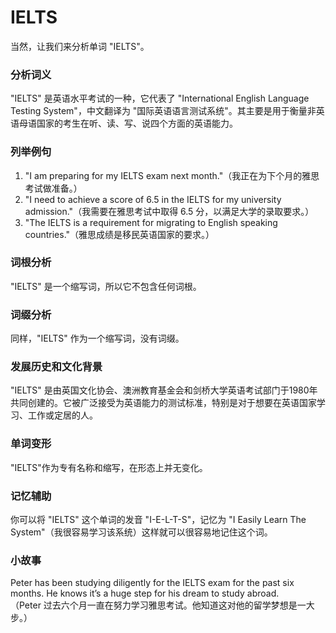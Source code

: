 # IELTS

当然，让我们来分析单词 "IELTS"。

  

### 分析词义

  

"IELTS" 是英语水平考试的一种，它代表了 "International English Language Testing System"，中文翻译为 "国际英语语言测试系统"。其主要是用于衡量非英语母语国家的考生在听、读、写、说四个方面的英语能力。

  

### 列举例句

  

1.  "I am preparing for my IELTS exam next month."（我正在为下个月的雅思考试做准备。）
2.  "I need to achieve a score of 6.5 in the IELTS for my university admission."（我需要在雅思考试中取得 6.5 分，以满足大学的录取要求。）
3.  "The IELTS is a requirement for migrating to English speaking countries."（雅思成绩是移民英语国家的要求。）

  

### 词根分析

  

"IELTS" 是一个缩写词，所以它不包含任何词根。

  

### 词缀分析

  

同样，"IELTS" 作为一个缩写词，没有词缀。

  

### 发展历史和文化背景

  

"IELTS" 是由英国文化协会、澳洲教育基金会和剑桥大学英语考试部门于1980年共同创建的。它被广泛接受为英语能力的测试标准，特别是对于想要在英语国家学习、工作或定居的人。

  

### 单词变形

  

"IELTS"作为专有名称和缩写，在形态上并无变化。

  

### 记忆辅助

  

你可以将 "IELTS" 这个单词的发音 "I-E-L-T-S"，记忆为 "I Easily Learn The System"（我很容易学习该系统）这样就可以很容易地记住这个词。

  

### 小故事

  

Peter has been studying diligently for the IELTS exam for the past six months. He knows it’s a huge step for his dream to study abroad.  
（Peter 过去六个月一直在努力学习雅思考试。他知道这对他的留学梦想是一大步。）
